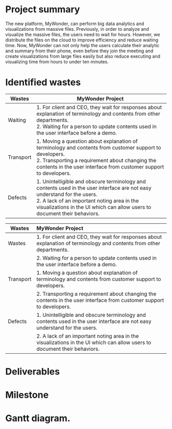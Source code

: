 
# Project summary
The new platform, MyWonder, can perform big data analytics and visualizations from massive files. Previously, in order to analyze and visualize the massive files, the users need to wait for hours. However, we distribute the files on the cloud to improve efficiency and reduce waiting time. Now, MyWonder can not only help the users calculate their analytic and summary from their phone, even before they join the meeting and create visualizations from large files easily but also reduce executing and visualizing time from hours to under ten minutes. 


# Identified wastes
| Wastes    | MyWonder Project                                             |
| --------- | ------------------------------------------------------------ |
| Waiting   | 1. For client and CEO, they wait  for responses about explanation of terminology and contents from other departments.  <br />2. Waiting for a person to update contents used in the user interface before a demo. |
| Transport | 1. Moving a question about explanation of terminology and contents from customer support to developers. <br />2. Transporting a requirement about changing the contents in the user interface from customer support to developers. |
| Defects   | 1. Unintelligible and obscure terminology and contents used in the user interface are not easy understand for the users.  <br />2. A lack of an important noting area in the visualizations in the UI which can allow users to document their behaviors. |



| Wastes          |MyWonder Project| 
|-----------------|:-----------|
| Wastes          | 1. For client and CEO, they wait  for responses about explanation of terminology and contents from other departments. | 
|                 | 2. Waiting for a person to update contents used in the user interface before a demo. | 
| Transport       | 1. Moving a question about explanation of terminology and contents from customer support to developers. | 
|                 | 2. Transporting a requirement about changing the contents in the user interface from customer support to developers.|
| Defects         | 1. Unintelligible and obscure terminology and contents used in the user interface are not easy understand for the users. | 
|                 | 2. A lack of an important noting area in the visualizations in the UI which can allow users to document their behaviors. |






# Deliverables


# Milestone



# Gantt diagram.
